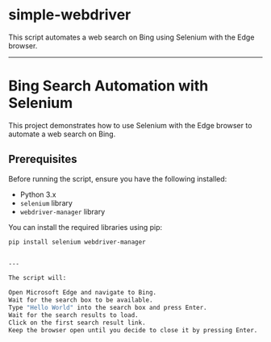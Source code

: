 # simple-webdriver
This script automates a web search on Bing using Selenium with the Edge browser.

---

# Bing Search Automation with Selenium

This project demonstrates how to use Selenium with the Edge browser to automate a web search on Bing.

## Prerequisites

Before running the script, ensure you have the following installed:

- Python 3.x
- `selenium` library
- `webdriver-manager` library

You can install the required libraries using pip:

```bash
pip install selenium webdriver-manager


---

The script will:

Open Microsoft Edge and navigate to Bing.
Wait for the search box to be available.
Type "Hello World" into the search box and press Enter.
Wait for the search results to load.
Click on the first search result link.
Keep the browser open until you decide to close it by pressing Enter.
